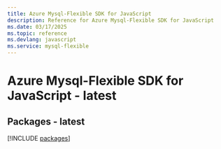 ```yaml
---
title: Azure Mysql-Flexible SDK for JavaScript
description: Reference for Azure Mysql-Flexible SDK for JavaScript
ms.date: 03/17/2025
ms.topic: reference
ms.devlang: javascript
ms.service: mysql-flexible
---
```

# Azure Mysql-Flexible SDK for JavaScript - latest
## Packages - latest
[!INCLUDE [packages](mysql-flexible-index.md)]